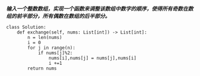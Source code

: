 ***输入一个整数数组，实现一个函数来调整该数组中数字的顺序，使得所有奇数在数组的前半部分，所有偶数在数组的后半部分。***

```
class Solution:
    def exchange(self, nums: List[int]) -> List[int]:
        n = len(nums)
        i = 0
        for j in range(n):
            if nums[j]%2:
                nums[i],nums[j] = nums[j],nums[i]
                i +=1
        return nums
```